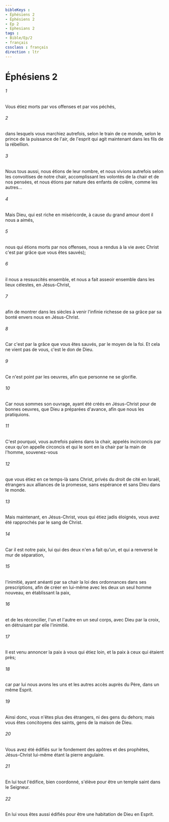```yaml
---
bibleKeys : 
- Éphésiens 2
- Éphésiens 2
- Ep 2
- Ephesians 2
tags : 
- Bible/Ep/2
- français
cssclass : français
direction : ltr
---
```


# Éphésiens 2

###### 1
Vous étiez morts par vos offenses et par vos péchés,
###### 2
dans lesquels vous marchiez autrefois, selon le train de ce monde, selon le prince de la puissance de l'air, de l'esprit qui agit maintenant dans les fils de la rébellion.
###### 3
Nous tous aussi, nous étions de leur nombre, et nous vivions autrefois selon les convoitises de notre chair, accomplissant les volontés de la chair et de nos pensées, et nous étions par nature des enfants de colère, comme les autres...
###### 4
Mais Dieu, qui est riche en miséricorde, à cause du grand amour dont il nous a aimés,
###### 5
nous qui étions morts par nos offenses, nous a rendus à la vie avec Christ c'est par grâce que vous êtes sauvés);
###### 6
il nous a ressuscités ensemble, et nous a fait asseoir ensemble dans les lieux célestes, en Jésus-Christ,
###### 7
afin de montrer dans les siècles à venir l'infinie richesse de sa grâce par sa bonté envers nous en Jésus-Christ.
###### 8
Car c'est par la grâce que vous êtes sauvés, par le moyen de la foi. Et cela ne vient pas de vous, c'est le don de Dieu.
###### 9
Ce n'est point par les oeuvres, afin que personne ne se glorifie.
###### 10
Car nous sommes son ouvrage, ayant été créés en Jésus-Christ pour de bonnes oeuvres, que Dieu a préparées d'avance, afin que nous les pratiquions.
###### 11
C'est pourquoi, vous autrefois païens dans la chair, appelés incirconcis par ceux qu'on appelle circoncis et qui le sont en la chair par la main de l'homme, souvenez-vous
###### 12
que vous étiez en ce temps-là sans Christ, privés du droit de cité en Israël, étrangers aux alliances de la promesse, sans espérance et sans Dieu dans le monde.
###### 13
Mais maintenant, en Jésus-Christ, vous qui étiez jadis éloignés, vous avez été rapprochés par le sang de Christ.
###### 14
Car il est notre paix, lui qui des deux n'en a fait qu'un, et qui a renversé le mur de séparation,
###### 15
l'inimitié, ayant anéanti par sa chair la loi des ordonnances dans ses prescriptions, afin de créer en lui-même avec les deux un seul homme nouveau, en établissant la paix,
###### 16
et de les réconcilier, l'un et l'autre en un seul corps, avec Dieu par la croix, en détruisant par elle l'inimitié.
###### 17
Il est venu annoncer la paix à vous qui étiez loin, et la paix à ceux qui étaient près;
###### 18
car par lui nous avons les uns et les autres accès auprès du Père, dans un même Esprit.
###### 19
Ainsi donc, vous n'êtes plus des étrangers, ni des gens du dehors; mais vous êtes concitoyens des saints, gens de la maison de Dieu.
###### 20
Vous avez été édifiés sur le fondement des apôtres et des prophètes, Jésus-Christ lui-même étant la pierre angulaire.
###### 21
En lui tout l'édifice, bien coordonné, s'élève pour être un temple saint dans le Seigneur.
###### 22
En lui vous êtes aussi édifiés pour être une habitation de Dieu en Esprit.
